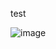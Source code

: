 test

![image](https://github.com/basgbasg/test/assets/133644970/d2815e7d-3c1b-45c2-a020-3dfe59711975)
